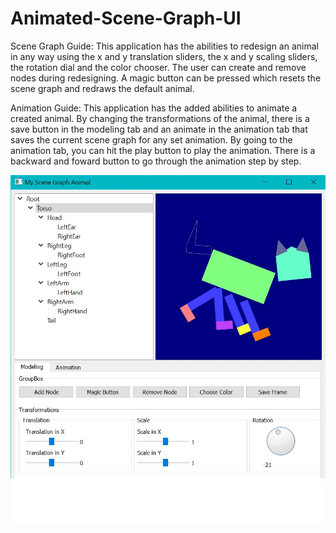 # Animated-Scene-Graph-UI

Scene Graph Guide: This application has the abilities to redesign an animal in any way using the x and y translation sliders, the x and y scaling sliders, the rotation dial and the color chooser. The user can create and remove nodes during redesigning. A magic button can be pressed which resets the scene graph and redraws the default animal.

Animation Guide: This application has the added abilities to animate a created animal. By changing the transformations of the animal, there is a save button in the modeling tab and an animate in the animation tab that saves the current scene graph for any set animation. By going to the animation tab, you can hit the play button to play the animation. There is a backward and foward button to go through the animation step by step. 

![Screenshot](sceneGraph.jpg)
